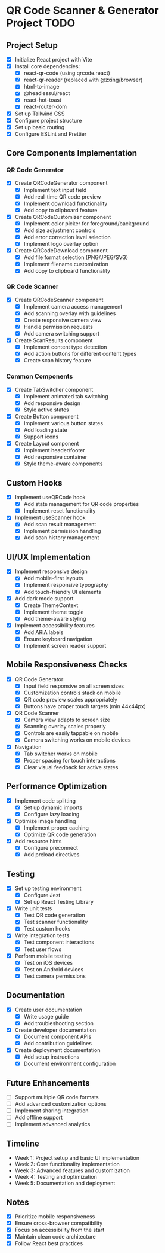 # QR Code Scanner & Generator Project TODO

## Project Setup
- [x] Initialize React project with Vite
- [x] Install core dependencies:
  - [x] react-qr-code (using qrcode.react)
  - [x] react-qr-reader (replaced with @zxing/browser)
  - [x] html-to-image
  - [x] @headlessui/react
  - [x] react-hot-toast
  - [x] react-router-dom
- [x] Set up Tailwind CSS
- [x] Configure project structure
- [x] Set up basic routing
- [x] Configure ESLint and Prettier

## Core Components Implementation

### QR Code Generator
- [x] Create QRCodeGenerator component
  - [x] Implement text input field
  - [x] Add real-time QR code preview
  - [x] Implement download functionality
  - [x] Add copy to clipboard feature
- [x] Create QRCodeCustomizer component
  - [x] Implement color picker for foreground/background
  - [x] Add size adjustment controls
  - [x] Add error correction level selection
  - [x] Implement logo overlay option
- [x] Create QRCodeDownload component
  - [x] Add file format selection (PNG/JPEG/SVG)
  - [x] Implement filename customization
  - [x] Add copy to clipboard functionality

### QR Code Scanner
- [x] Create QRCodeScanner component
  - [x] Implement camera access management
  - [x] Add scanning overlay with guidelines
  - [x] Create responsive camera view
  - [x] Handle permission requests
  - [x] Add camera switching support
- [x] Create ScanResults component
  - [x] Implement content type detection
  - [x] Add action buttons for different content types
  - [x] Create scan history feature

### Common Components
- [x] Create TabSwitcher component
  - [x] Implement animated tab switching
  - [x] Add responsive design
  - [x] Style active states
- [x] Create Button component
  - [x] Implement various button states
  - [x] Add loading state
  - [x] Support icons
- [x] Create Layout component
  - [x] Implement header/footer
  - [x] Add responsive container
  - [x] Style theme-aware components

## Custom Hooks
- [x] Implement useQRCode hook
  - [x] Add state management for QR code properties
  - [x] Implement reset functionality
- [x] Implement useScanner hook
  - [x] Add scan result management
  - [x] Implement permission handling
  - [x] Add scan history management

## UI/UX Implementation
- [x] Implement responsive design
  - [x] Add mobile-first layouts
  - [x] Implement responsive typography
  - [x] Add touch-friendly UI elements
- [x] Add dark mode support
  - [x] Create ThemeContext
  - [x] Implement theme toggle
  - [x] Add theme-aware styling
- [x] Implement accessibility features
  - [x] Add ARIA labels
  - [x] Ensure keyboard navigation
  - [x] Implement screen reader support

## Mobile Responsiveness Checks
- [x] QR Code Generator
  - [x] Input field responsive on all screen sizes
  - [x] Customization controls stack on mobile
  - [x] QR code preview scales appropriately
  - [x] Buttons have proper touch targets (min 44x44px)
- [x] QR Code Scanner
  - [x] Camera view adapts to screen size
  - [x] Scanning overlay scales properly
  - [x] Controls are easily tappable on mobile
  - [x] Camera switching works on mobile devices
- [x] Navigation
  - [x] Tab switcher works on mobile
  - [x] Proper spacing for touch interactions
  - [x] Clear visual feedback for active states

## Performance Optimization
- [x] Implement code splitting
  - [x] Set up dynamic imports
  - [x] Configure lazy loading
- [x] Optimize image handling
  - [x] Implement proper caching
  - [x] Optimize QR code generation
- [x] Add resource hints
  - [x] Configure preconnect
  - [x] Add preload directives

## Testing
- [x] Set up testing environment
  - [x] Configure Jest
  - [x] Set up React Testing Library
- [x] Write unit tests
  - [x] Test QR code generation
  - [x] Test scanner functionality
  - [x] Test custom hooks
- [x] Write integration tests
  - [x] Test component interactions
  - [x] Test user flows
- [x] Perform mobile testing
  - [x] Test on iOS devices
  - [x] Test on Android devices
  - [x] Test camera permissions

## Documentation
- [x] Create user documentation
  - [x] Write usage guide
  - [x] Add troubleshooting section
- [x] Create developer documentation
  - [x] Document component APIs
  - [x] Add contribution guidelines
- [x] Create deployment documentation
  - [x] Add setup instructions
  - [x] Document environment configuration

## Future Enhancements
- [ ] Support multiple QR code formats
- [ ] Add advanced customization options
- [ ] Implement sharing integration
- [ ] Add offline support
- [ ] Implement advanced analytics

## Timeline
- Week 1: Project setup and basic UI implementation
- Week 2: Core functionality implementation
- Week 3: Advanced features and customization
- Week 4: Testing and optimization
- Week 5: Documentation and deployment

## Notes
- [x] Prioritize mobile responsiveness
- [x] Ensure cross-browser compatibility
- [x] Focus on accessibility from the start
- [x] Maintain clean code architecture
- [x] Follow React best practices 